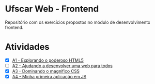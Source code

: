# Ufscar Web - Frontend

Repositório com os exercícios propostos no módulo de desenvolvimento frontend.

# Atividades

- [x] [A1 - Explorando o poderoso HTML5](atividades/a1/atividade-1.md)
- [ ] [A2 - Ajudando a desenvolver uma web para todos](atividades/a2/atividade-2.md)
- [x] [A3 - Dominando o magnífico CSS](atividades/a3/atividade-3.md)
- [x] [A4 - Minha primeira aplicação em JS](atividades/a4/atividade-4.md)
